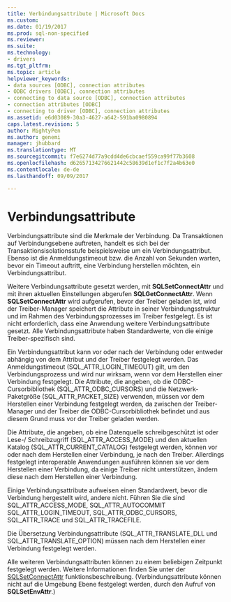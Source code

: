 ```yaml
---
title: Verbindungsattribute | Microsoft Docs
ms.custom: 
ms.date: 01/19/2017
ms.prod: sql-non-specified
ms.reviewer: 
ms.suite: 
ms.technology:
- drivers
ms.tgt_pltfrm: 
ms.topic: article
helpviewer_keywords:
- data sources [ODBC], connection attributes
- ODBC drivers [ODBC], connection attributes
- connecting to data source [ODBC], connection attributes
- connection attributes [ODBC]
- connecting to driver [ODBC], connection attributes
ms.assetid: e6d03089-30a3-4627-a642-591ba0980894
caps.latest.revision: 5
author: MightyPen
ms.author: genemi
manager: jhubbard
ms.translationtype: MT
ms.sourcegitcommit: f7e6274d77a9cdd4de6cbcaef559ca99f77b3608
ms.openlocfilehash: d62657134276621442c58639d1ef1c7f2a4b63e0
ms.contentlocale: de-de
ms.lasthandoff: 09/09/2017

---
```

# <a name="connection-attributes"></a>Verbindungsattribute
Verbindungsattribute sind die Merkmale der Verbindung. Da Transaktionen auf Verbindungsebene auftreten, handelt es sich bei der Transaktionsisolationsstufe beispielsweise um ein Verbindungsattribut. Ebenso ist die Anmeldungstimeout bzw. die Anzahl von Sekunden warten, bevor ein Timeout auftritt, eine Verbindung herstellen möchten, ein Verbindungsattribut.  
  
 Weitere Verbindungsattribute gesetzt werden, mit **SQLSetConnectAttr** und mit ihren aktuellen Einstellungen abgerufen **SQLGetConnectAttr**. Wenn **SQLSetConnectAttr** wird aufgerufen, bevor der Treiber geladen ist, wird der Treiber-Manager speichert die Attribute in seiner Verbindungsstruktur und im Rahmen des Verbindungsprozesses im Treiber festgelegt. Es ist nicht erforderlich, dass eine Anwendung weitere Verbindungsattribute gesetzt. Alle Verbindungsattribute haben Standardwerte, von die einige Treiber-spezifisch sind.  
  
 Ein Verbindungsattribut kann vor oder nach der Verbindung oder entweder abhängig von dem Attribut und der Treiber festgelegt werden. Das Anmeldungstimeout (SQL_ATTR_LOGIN_TIMEOUT) gilt, um den Verbindungsprozess und wird nur wirksam, wenn vor dem Herstellen einer Verbindung festgelegt. Die Attribute, die angeben, ob die ODBC-Cursorbibliothek (SQL_ATTR_ODBC_CURSORS) und die Netzwerk-Paketgröße (SQL_ATTR_PACKET_SIZE) verwenden, müssen vor dem Herstellen einer Verbindung festgelegt werden, da zwischen der Treiber-Manager und der Treiber die ODBC-Cursorbibliothek befindet und aus diesem Grund muss vor der Treiber geladen werden.  
  
 Die Attribute, die angeben, ob eine Datenquelle schreibgeschützt ist oder Lese-/ Schreibzugriff (SQL_ATTR_ACCESS_MODE) und den aktuellen Katalog (SQL_ATTR_CURRENT_CATALOG) festgelegt werden, können vor oder nach dem Herstellen einer Verbindung, je nach den Treiber. Allerdings festgelegt interoperable Anwendungen ausführen können sie vor dem Herstellen einer Verbindung, da einige Treiber nicht unterstützen, ändern diese nach dem Herstellen einer Verbindung.  
  
 Einige Verbindungsattribute aufweisen einen Standardwert, bevor die Verbindung hergestellt wird, andere nicht. Führen Sie die sind SQL_ATTR_ACCESS_MODE, SQL_ATTR_AUTOCOMMIT SQL_ATTR_LOGIN_TIMEOUT, SQL_ATTR_ODBC_CURSORS, SQL_ATTR_TRACE und SQL_ATTR_TRACEFILE.  
  
 Die Übersetzung Verbindungsattribute (SQL_ATTR_TRANSLATE_DLL und SQL_ATTR_TRANSLATE_OPTION) müssen nach dem Herstellen einer Verbindung festgelegt werden.  
  
 Alle weiteren Verbindungsattributen können zu einem beliebigen Zeitpunkt festgelegt werden. Weitere Informationen finden Sie unter der [SQLSetConnectAttr](../../../odbc/reference/syntax/sqlsetconnectattr-function.md) funktionsbeschreibung. (Verbindungsattribute können nicht auf die Umgebung Ebene festgelegt werden, durch den Aufruf von **SQLSetEnvAttr**.)
